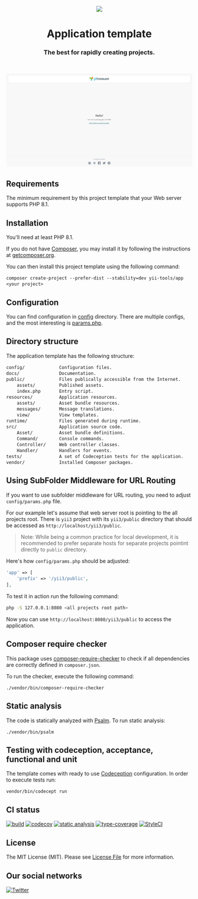 <p align="center">
    <a href="https://github.com/yii-tools/app" target="_blank">
        <img src="https://avatars.githubusercontent.com/u/121752654?s=200&v=4" height="100px">
    </a>
    <h1 align="center">Application template</h1>
    <h3 align="center">The best for rapidly creating projects.</h3>
    <br>
</p>

<p align="center">
    <a href="https://github.com/yiisoft/app" target="_blank">
        <img src="docs/images/home.png" alt="Home page" >
    </a>
</p>

## Requirements

The minimum requirement by this project template that your Web server supports PHP 8.1.

## Installation

You'll need at least PHP 8.1.

If you do not have [Composer](http://getcomposer.org/), you may install it by following the instructions
at [getcomposer.org](http://getcomposer.org/doc/00-intro.md).

You can then install this project template using the following command:

```
composer create-project --prefer-dist --stability=dev yii-tools/app <your project>
```

## Configuration

You can find configuration in [config](/config) directory. There are multiple configs, and the most interesting is [params.php](/config/build/params.php).

## Directory structure

The application template has the following structure:

```
config/             Configuration files.
docs/               Documentation.
public/             Files publically accessible from the Internet.
    assets/         Published assets.
    index.php       Entry script.
resources/          Application resources.
    assets/         Asset bundle resources.
    messages/       Message translations.
    view/           View templates.
runtime/            Files generated during runtime.
src/                Application source code.
    Asset/          Asset bundle definitions.
    Command/        Console commands.
    Controller/     Web controller classes.
    Handler/        Handlers for events.
tests/              A set of Codeception tests for the application.
vendor/             Installed Composer packages.
```

## Using SubFolder Middleware for URL Routing

If you want to use subfolder middleware for URL routing, you need to adjust `config/params.php` file.

For our example let's assume that web server root is pointing to the all projects root. There is `yii3` project with its `yii3/public` directory that should be accessed as `http://localhost/yii3/public`.

> Note: While being a common practice for local development, it is recommended to prefer separate hosts for separate projects pointint directly to `public` directory.

Here's how `config/params.php` should be adjusted:

```php
'app' => [
    'prefix' => '/yii3/public',
],
```

To test it in action run the following command:

```bash
php -S 127.0.0.1:8080 <all projects root path>
```

Now you can use `http://localhost:8080/yii3/public` to access the application.

## Composer require checker

This package uses [composer-require-checker](https://github.com/maglnet/ComposerRequireChecker) to check if all dependencies are correctly defined in `composer.json`.

To run the checker, execute the following command:

```shell
./vendor/bin/composer-require-checker
```

## Static analysis

The code is statically analyzed with [Psalm](https://psalm.dev/). To run static analysis:

```shell
./vendor/bin/psalm
```

## Testing with codeception, acceptance, functional and unit

The template comes with ready to use [Codeception](https://codeception.com/) configuration.
In order to execute tests run:

```
vendor/bin/codecept run
```

## CI status

[![build](https://github.com/yii-tools/app/workflows/build/badge.svg)](https://github.com/yii-tools/app/actions)
[![codecov](https://codecov.io/gh/yii-tools/app/branch/main/graph/badge.svg?token=L2M7HL7OKI)](https://codecov.io/gh/yii-tools/app)
[![static analysis](https://github.com/yii-tools/app/workflows/static%20analysis/badge.svg)](https://github.com/yii-tools/app/actions?query=workflow%3A%22static+analysis%22)
[![type-coverage](https://shepherd.dev/github/yii-tools/app/coverage.svg)](https://shepherd.dev/github/yii-tools/app)
[![StyleCI](https://github.styleci.io/repos/584779096/shield?branch=main)](https://github.styleci.io/repos/584779096?branch=main)

## License

The MIT License (MIT). Please see [License File](LICENSE.md) for more information.

## Our social networks

[![Twitter](https://img.shields.io/badge/twitter-follow-1DA1F2?logo=twitter&logoColor=1DA1F2&labelColor=555555?style=flat)](https://twitter.com/Terabytesoftw)
